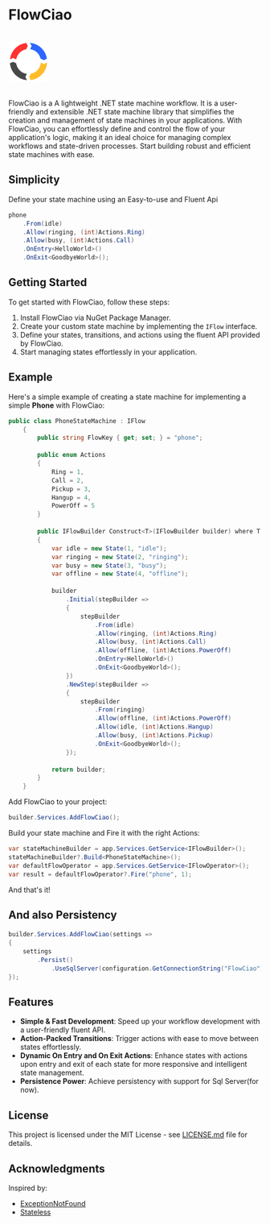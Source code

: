 # FlowCiao

<div align="left">
    <br />
    <img src="src\FlowCiao\Resources\FlowCiao.png" alt="Logo" width="80">
    <br />
    <br />
</div>

FlowCiao is a A lightweight .NET state machine workflow. It is a user-friendly and extensible .NET state machine library that simplifies the creation and management of state machines in your applications. With FlowCiao, you can effortlessly define and control the flow of your application's logic, making it an ideal choice for managing complex workflows and state-driven processes. Start building robust and efficient state machines with ease.

## Simplicity

Define your state machine using an Easy-to-use and Fluent Api

```csharp
phone
    .From(idle)
    .Allow(ringing, (int)Actions.Ring)
    .Allow(busy, (int)Actions.Call)
    .OnEntry<HelloWorld>()
    .OnExit<GoodbyeWorld>();
```

## Getting Started

To get started with FlowCiao, follow these steps:

1. Install FlowCiao via NuGet Package Manager.
2. Create your custom state machine by implementing the `IFlow` interface.
3. Define your states, transitions, and actions using the fluent API provided by FlowCiao.
4. Start managing states effortlessly in your application.

## Example

Here's a simple example of creating a state machine for implementing a simple **Phone** with FlowCiao:

```csharp
public class PhoneStateMachine : IFlow
    {
        public string FlowKey { get; set; } = "phone";

        public enum Actions
        {
            Ring = 1,
            Call = 2,
            Pickup = 3,
            Hangup = 4,
            PowerOff = 5
        }

        public IFlowBuilder Construct<T>(IFlowBuilder builder) where T :  IFlow, new()
        {
            var idle = new State(1, "idle");
            var ringing = new State(2, "ringing");
            var busy = new State(3, "busy");
            var offline = new State(4, "offline");

            builder
                .Initial(stepBuilder =>
                {
                    stepBuilder
                        .From(idle)
                        .Allow(ringing, (int)Actions.Ring)
                        .Allow(busy, (int)Actions.Call)
                        .Allow(offline, (int)Actions.PowerOff)
                        .OnEntry<HelloWorld>()
                        .OnExit<GoodbyeWorld>();
                })
                .NewStep(stepBuilder =>
                {
                    stepBuilder
                        .From(ringing)
                        .Allow(offline, (int)Actions.PowerOff)
                        .Allow(idle, (int)Actions.Hangup)
                        .Allow(busy, (int)Actions.Pickup)
                        .OnExit<GoodbyeWorld>();
                });

            return builder;
        }
    }
```

Add FlowCiao to your project:

```csharp
builder.Services.AddFlowCiao();
```

Build your state machine and Fire it with the right Actions:

```csharp
var stateMachineBuilder = app.Services.GetService<IFlowBuilder>();
stateMachineBuilder?.Build<PhoneStateMachine>();
var defaultFlowOperator = app.Services.GetService<IFlowOperator>();
var result = defaultFlowOperator?.Fire("phone", 1);
```

And that's it!

## And also Persistency
```csharp
builder.Services.AddFlowCiao(settings =>
{
    settings
        .Persist()
            .UseSqlServer(configuration.GetConnectionString("FlowCiao"));
});
```

## Features

- **Simple & Fast Development**: Speed up your workflow development with a user-friendly fluent API.
- **Action-Packed Transitions**: Trigger actions with ease to move between states effortlessly.
- **Dynamic On Entry and On Exit Actions**: Enhance states with actions upon entry and exit of each state for more responsive and intelligent state management.
- **Persistence Power**: Achieve persistency with support for Sql Server(for now).

## License
This project is licensed under the MIT License - see [LICENSE.md](LICENSE.md) file for details.

## Acknowledgments
Inspired by:
- [ExceptionNotFound](https://exceptionnotfound.net/)
- [Stateless](https://github.com/dotnet-state-machine/stateless/)

